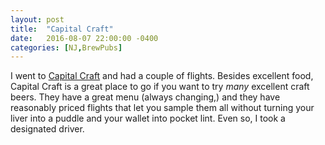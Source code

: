 ```yaml
---
layout: post
title:  "Capital Craft"
date:   2016-08-07 22:00:00 -0400
categories: [NJ,BrewPubs]
---
```

I went to [Capital Craft](http://capitalcraftnj.com/) and had a couple of flights. Besides excellent food, Capital Craft is a great place to go if you want to try _many_ excellent craft beers. They have a great menu (always changing,) and they have reasonably priced flights that let you sample them all without turning your liver into a puddle and your wallet into pocket lint. Even so, I took a designated driver.
